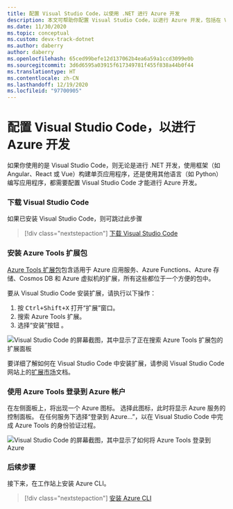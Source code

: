 ```yaml
---
title: 配置 Visual Studio Code，以使用 .NET 进行 Azure 开发
description: 本文可帮助你配置 Visual Studio Code，以进行 Azure 开发，包括在 VS Code 中安装和配置正确的插件
ms.date: 11/30/2020
ms.topic: conceptual
ms.custom: devx-track-dotnet
ms.author: daberry
author: daberry
ms.openlocfilehash: 65ced99befe12d137062b4ea6a59a1ccd3099e0b
ms.sourcegitcommit: 3d6d6595a03915f617349781f455f838a44b0f44
ms.translationtype: HT
ms.contentlocale: zh-CN
ms.lasthandoff: 12/19/2020
ms.locfileid: "97700905"
---
```

# <a name="configure-visual-studio-code-for-azure-development"></a>配置 Visual Studio Code，以进行 Azure 开发

如果你使用的是 Visual Studio Code，则无论是进行 .NET 开发，使用框架（如 Angular、React 或 Vue）构建单页应用程序，还是使用其他语言（如 Python）编写应用程序，都需要配置 Visual Studio Code 才能进行 Azure 开发。

### <a name="download-visual-studio-code"></a>下载 Visual Studio Code

如果已安装 Visual Studio Code，则可跳过此步骤

> [!div class="nextstepaction"]
> [下载 Visual Studio Code](https://code.visualstudio.com/download)

### <a name="install-the-azure-tools-extension-pack"></a>安装 Azure Tools 扩展包

[Azure Tools 扩展包](https://marketplace.visualstudio.com/items?itemName=ms-vscode.vscode-node-azure-pack)包含适用于 Azure 应用服务、Azure Functions、Azure 存储、Cosmos DB 和 Azure 虚拟机的扩展，所有这些都位于一个方便的包中。

要从 Visual Studio Code 安装扩展，请执行以下操作：

1. 按 <kbd>Ctrl+Shift+X</kbd> 打开“扩展”窗口。
1. 搜索 Azure Tools 扩展。
1. 选择“安装”按钮  。

![Visual Studio Code 的屏幕截图，其中显示了正在搜索 Azure Tools 扩展包的扩展面板](./media/visual-studio-code-azure-tools.png)

要详细了解如何在 Visual Studio Code 中安装扩展，请参阅 Visual Studio Code 网站上的[扩展市场](https://code.visualstudio.com/docs/editor/extension-gallery)文档。

### <a name="sign-in-to-your-azure-account-with-azure-tools"></a>使用 Azure Tools 登录到 Azure 帐户

在左侧面板上，将出现一个 Azure 图标。 选择此图标，此时将显示 Azure 服务的控制面板。 在任何服务下选择“登录到 Azure…”，以在 Visual Studio Code 中完成 Azure Tools 的身份验证过程。

![Visual Studio Code 的屏幕截图，其中显示了如何将 Azure Tools 登录到 Azure](./media/visual-studio-code-azure-login.png)

### <a name="next-steps"></a>后续步骤

接下来，在工作站上安装 Azure CLI。

> [!div class="nextstepaction"]
> [安装 Azure CLI](./install-azure-cli.md)
